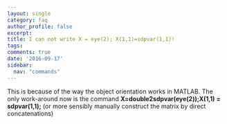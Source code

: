 ```yaml
---
layout: single
category: faq
author_profile: false
excerpt: 
title: I can not write X = eye(2); X(1,1)=sdpvar(1,1)!
tags:
comments: true
date: '2016-09-17'
sidebar:
  nav: "commands"
---
```



This is because of the way the object orientation works in MATLAB. The only work-around now is the command **X=double2sdpvar(eye(2));X(1,1) = sdpvar(1,1);** (or more sensibly manually construct the matrix by direct concatenations)
